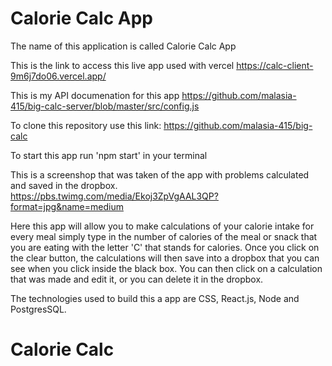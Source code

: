 # Calorie Calc App

The name of this application is called Calorie Calc App

This is the link to access this live app used with vercel 
https://calc-client-9m6j7do06.vercel.app/

This is my API documenation for this app
https://github.com/malasia-415/big-calc-server/blob/master/src/config.js

To clone this repository use this link: 
https://github.com/malasia-415/big-calc

To start this app run 'npm start' in your terminal 

This is a screenshop that was taken of the app with problems calculated and saved in the dropbox.
https://pbs.twimg.com/media/Ekoj3ZpVgAAL3QP?format=jpg&name=medium

Here this app will allow you to make calculations of your calorie intake for every meal simply type in the number of calories of the meal or snack that you are eating with the letter 'C' that stands for calories. Once you click on the clear button, the calculations will then save into a dropbox that you can see when you click inside the black box. You can then click on a calculation that was made and edit it, or you can delete it in the dropbox. 

The technologies used to build this a app are CSS, React.js, Node and PostgresSQL. 

# Calorie Calc